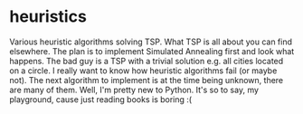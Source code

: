 # heuristics
Various heuristic algorithms solving TSP. What TSP is all about you can find elsewhere.
The plan is to implement Simulated Annealing first and look what happens. The bad guy is a TSP with a trivial solution e.g. all cities located on a circle. I really want to know how heuristic algorithms fail (or maybe not). The next algorithm to implement is at the time being unknown, there are many of them. 
Well, I'm pretty new to Python. It's so to say, my playground, cause just reading books is boring :(
